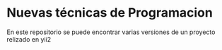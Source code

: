 # Nuevas técnicas de Programacion

En este repositorio se puede encontrar varias versiones de un proyecto relizado en yii2 

